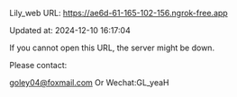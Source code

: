 Lily_web URL: https://ae6d-61-165-102-156.ngrok-free.app

Updated at: 2024-12-10 16:17:04

If you cannot open this URL, the server might be down.

Please contact: 

goley04@foxmail.com Or Wechat:GL_yeaH